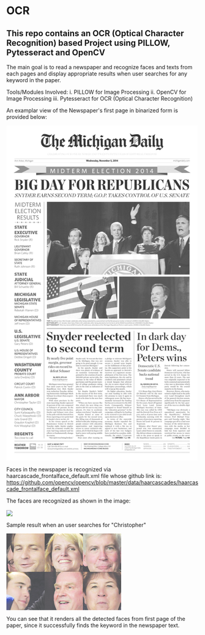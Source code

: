 # OCR
## This repo contains an OCR (Optical Character Recognition) based Project using PILLOW, Pytesseract and OpenCV

The main goal is to read a newspaper and recognize faces and texts from each pages and display appropriate results when user searches for any keyword in the paper.

Tools/Modules Involved:
  i.   PILLOW for Image Processing
  ii.  OpenCV for Image Processing
  iii. Pytesseract for OCR (Optical Character Recognition)
 
An examplar view of the Newspaper's first page in binarized form is provided below:

<img src = "./Images/binarized_image.png" width = "500" align = "center"/>

Faces in the newspaper is recognized via haarcascade_frontalface_default.xml file whose github link is: https://github.com/opencv/opencv/blob/master/data/haarcascades/haarcascade_frontalface_default.xml

The faces are recognized as shown in the image:

<img src = "./Images/Faces.png" width = "500" align = "center"/>

Sample result when an user searches for "Christopher"

<img src = "./Images/Sample_result.png" align = "center"/>

You can see that it renders all the detected faces from first page of the paper, since it successfully finds the keyword in the newspaper text.
